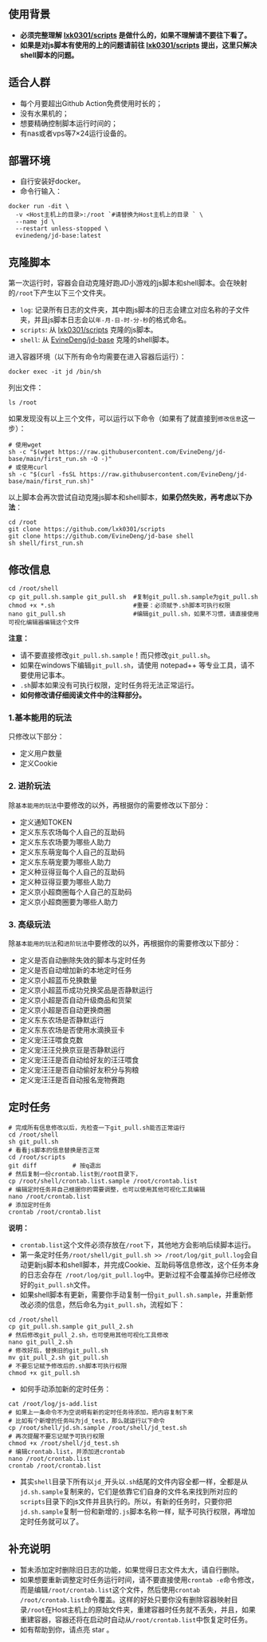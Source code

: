 ## 使用背景
- **必须完整理解 [lxk0301/scripts](https://github.com/lxk0301/scripts) 是做什么的，如果不理解请不要往下看了。**
- **如果是对js脚本有使用的上的问题请前往 [lxk0301/scripts](https://github.com/lxk0301/scripts) 提出，这里只解决shell脚本的问题。**
## 适合人群
- 每个月要超出Github Action免费使用时长的；
- 没有水果机的；
- 想要精确控制脚本运行时间的；
- 有nas或者vps等7×24运行设备的。
## 部署环境
- 自行安装好docker。
- 命令行输入：
```
docker run -dit \
  -v <Host主机上的目录>:/root `#请替换为Host主机上的目录 ` \
  --name jd \
  --restart unless-stopped \
  evinedeng/jd-base:latest
```
## 克隆脚本
第一次运行时，容器会自动克隆好跑JD小游戏的js脚本和shell脚本。会在映射的`/root`下产生以下三个文件夹。
- `log`: 记录所有日志的文件夹，其中跑js脚本的日志会建立对应名称的子文件夹，并且js脚本日志会以`年-月-日-时-分-秒`的格式命名。
- `scripts`: 从 [lxk0301/scripts](https://github.com/lxk0301/scripts) 克隆的js脚本。
- `shell`: 从 [EvineDeng/jd-base](https://github.com/EvineDeng/jd-base) 克隆的shell脚本。

进入容器环境（以下所有命令均需要在进入容器后运行）：
```
docker exec -it jd /bin/sh
```
列出文件：
```
ls /root
```
如果发现没有以上三个文件，可以运行以下命令（如果有了就直接到`修改信息`这一步）：
```
# 使用wget
sh -c "$(wget https://raw.githubusercontent.com/EvineDeng/jd-base/main/first_run.sh -O -)"
# 或使用curl
sh -c "$(curl -fsSL https://raw.githubusercontent.com/EvineDeng/jd-base/main/first_run.sh)"
```
以上脚本会再次尝试自动克隆js脚本和shell脚本，**如果仍然失败，再考虑以下办法**：
```
cd /root
git clone https://github.com/lxk0301/scripts
git clone https://github.com/EvineDeng/jd-base shell
sh shell/first_run.sh
```
## 修改信息
```
cd /root/shell
cp git_pull.sh.sample git_pull.sh  #复制git_pull.sh.sample为git_pull.sh
chmod +x *.sh                      #重要：必须赋予.sh脚本可执行权限
nano git_pull.sh                   #编辑git_pull.sh，如果不习惯，请直接使用可视化编辑器编辑这个文件
```
**注意：**
- 请不要直接修改`git_pull.sh.sample`！而只修改`git_pull.sh`。
- 如果在windows下编辑`git_pull.sh`，请使用 notepad++ 等专业工具，请不要使用记事本。
- `.sh`脚本如果没有可执行权限，定时任务将无法正常运行。
- **如何修改请仔细阅读文件中的注释部分。**
### 1.基本能用的玩法
只修改以下部分：
- 定义用户数量
- 定义Cookie
### 2. 进阶玩法
除`基本能用的玩法`中要修改的以外，再根据你的需要修改以下部分：
- 定义通知TOKEN
- 定义东东农场每个人自己的互助码
- 定义东东农场要为哪些人助力
- 定义东东萌宠每个人自己的互助码
- 定义东东萌宠要为哪些人助力
- 定义种豆得豆每个人自己的互助码
- 定义种豆得豆要为哪些人助力
- 定义京小超商圈每个人自己的互助码
- 定义京小超商圈要为哪些人助力
### 3. 高级玩法
除`基本能用的玩法`和`进阶玩法`中要修改的以外，再根据你的需要修改以下部分：
- 定义是否自动删除失效的脚本与定时任务
- 定义是否自动增加新的本地定时任务
- 定义京小超蓝币兑换数量
- 定义京小超蓝币成功兑换奖品是否静默运行
- 定义京小超是否自动升级商品和货架
- 定义京小超是否自动更换商圈
- 定义东东农场是否静默运行
- 定义东东农场是否使用水滴换豆卡
- 定义宠汪汪喂食克数
- 定义宠汪汪兑换京豆是否静默运行
- 定义宠汪汪是否自动给好友的汪汪喂食
- 定义宠汪汪是否自动偷好友积分与狗粮
- 定义宠汪汪是否自动报名宠物赛跑
## 定时任务
```
# 完成所有信息修改以后，先检查一下git_pull.sh能否正常运行
cd /root/shell
sh git_pull.sh
# 看看js脚本的信息替换是否正常
cd /root/scripts
git diff          # 按q退出
# 然后复制一份crontab.list到/root目录下，
cp /root/shell/crontab.list.sample /root/crontab.list
# 编辑定时任务并自己根据你的需要调整，也可以使用其他可视化工具编辑
nano /root/crontab.list
# 添加定时任务
crontab /root/crontab.list
```
**说明：**
- `crontab.list`这个文件必须存放在`/root`下，其他地方会影响后续脚本运行。
- 第一条定时任务`/root/shell/git_pull.sh >> /root/log/git_pull.log`会自动更新js脚本和shell脚本，并完成Cookie、互助码等信息修改，这个任务本身的日志会存在` /root/log/git_pull.log`中。更新过程不会覆盖掉你已经修改好的`git_pull.sh`文件。
- 如果shell脚本有更新，需要你手动复制一份`git_pull.sh.sample`，并重新修改必须的信息，然后命名为`git_pull.sh`，流程如下：
```
cd /root/shell
cp git_pull.sh.sample git_pull_2.sh
# 然后修改git_pull_2.sh，也可使用其他可视化工具修改
nano git_pull_2.sh
# 修改好后，替换旧的git_pull.sh
mv git_pull_2.sh git_pull.sh
# 不要忘记赋予修改后的.sh脚本可执行权限
chmod +x git_pull.sh
```
- 如何手动添加新的定时任务：
```
cat /root/log/js-add.list
# 如果上一条命令不为空说明有新的定时任务待添加，把内容复制下来
# 比如有个新增的任务叫为jd_test，那么就运行以下命令
cp /root/shell/jd.sh.sample /root/shell/jd_test.sh
# 再次提醒不要忘记赋予可执行权限
chmod +x /root/shell/jd_test.sh
# 编辑crontab.list，并添加进crontab
nano /root/crontab.list
crontab /root/crontab.list
```
- 其实`shell`目录下所有以`jd_`开头以`.sh`结尾的文件内容全都一样，全都是从`jd.sh.sample`复制来的，它们是依靠它们自身的文件名来找到所对应的`scripts`目录下的js文件并且执行的。所以，有新的任务时，只要你把`jd.sh.sample`复制一份和新增的`.js`脚本名称一样，赋予可执行权限，再增加定时任务就可以了。
## 补充说明
- 暂未添加定时删除旧日志的功能，如果觉得日志文件太大，请自行删除。
- 如果想要重新调整定时任务运行时间，请不要直接使用`crontab -e`命令修改，而是编辑`/root/crontab.list`这个文件，然后使用`crontab /root/crontab.list`命令覆盖。这样的好处只要你没有删除容器映射目录`/root`在Host主机上的原始文件夹，重建容器时任务就不丢失，并且，如果重建容器，容器还将在启动时自动从`/root/crontab.list`中恢复定时任务。
- 如有帮助到你，请点亮 star 。